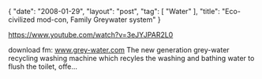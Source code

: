 {
   "date": "2008-01-29",
   "layout": "post",
   "tag": [
      "Water"
   ],
   "title": "Eco-civilized mod-con, Family Greywater system"
}

https://www.youtube.com/watch?v=3eJYJPAR2L0  

download fm: www.grey-water.com The new generation grey-water recycling washing machine which recyles the washing and bathing water to flush the toilet, offe...